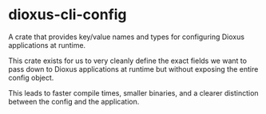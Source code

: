 # dioxus-cli-config

A crate that provides key/value names and types for configuring Dioxus applications at runtime.

This crate exists for us to very cleanly define the exact fields we want to pass down to Dioxus applications at runtime but without exposing the entire config object.

This leads to faster compile times, smaller binaries, and a clearer distinction between the config and the application.
